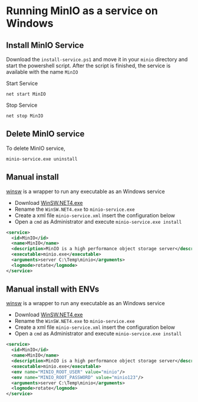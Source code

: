 # Running MinIO as a service on Windows

## Install MinIO Service

Download the `install-service.ps1` and move it in your `minio` directory and start the powershell script.
After the script is finished, the service is available with the name `MinIO`

Start Service
```
net start MinIO
```

Stop Service
```
net stop MinIO
```

## Delete MinIO service

To delete MinIO service,

```
minio-service.exe uninstall
```


## Manual install

[winsw](https://github.com/kohsuke/winsw) is a wrapper to run any executable as an Windows service

- Download [WinSW.NET4.exe](https://github.com/kohsuke/winsw/releases/download/winsw-v2.2.0/WinSW.NET4.exe)
- Rename the `WinSW.NET4.exe` to `minio-service.exe`
- Create a xml file `minio-service.xml` insert the configuration below
- Open a `cmd` as Administrator and execute `minio-service.exe install`

```xml
<service>
  <id>MinIO</id>
  <name>MinIO</name>
  <description>MinIO is a high performance object storage server</description>
  <executable>minio.exe</executable>
  <arguments>server C:\Temp\minio</arguments>
  <logmode>rotate</logmode>
</service>
```

## Manual install with ENVs

[winsw](https://github.com/kohsuke/winsw) is a wrapper to run any executable as an Windows service

- Download [WinSW.NET4.exe](https://github.com/kohsuke/winsw/releases/download/winsw-v2.2.0/WinSW.NET4.exe)
- Rename the `WinSW.NET4.exe` to `minio-service.exe`
- Create a xml file `minio-service.xml` insert the configuration below
- Open a `cmd` as Administrator and execute `minio-service.exe install`

```xml
<service>
  <id>MinIO</id>
  <name>MinIO</name>
  <description>MinIO is a high performance object storage server</description>
  <executable>minio.exe</executable>
  <env name="MINIO_ROOT_USER" value="minio"/>
  <env name="MINIO_ROOT_PASSWORD" value="minio123"/>
  <arguments>server C:\Temp\minio</arguments>
  <logmode>rotate</logmode>
</service>
```
